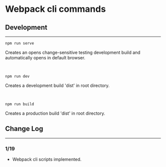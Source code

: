 # Webpack cli commands

## Development
---
    npm run serve
Creates an opens change-sensitive testing development build and automatically opens in default browser. 

<br>

    npm run dev
Creates a development build 'dist' in root directory.

<br>

    npm run build
Creates a production build 'dist' in root directory.
    



## **Change Log**
---
### 1/19 
* Webpack cli scripts implemented.
